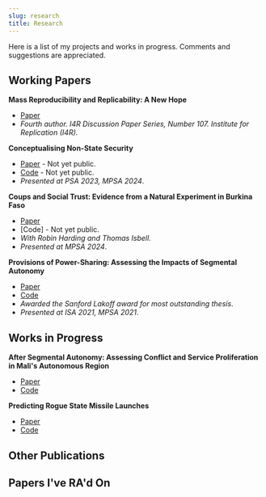 ```yaml
---
slug: research
title: Research
---
```


Here is a list of my projects and works in progress. Comments and suggestions are appreciated. 

## Working Papers

**Mass Reproducibility and Replicability: A New Hope**
* [Paper](https://econpapers.repec.org/paper/zbwi4rdps/107.htm)
* *Fourth author. I4R Discussion Paper Series, Number 107. Institute for Replication (I4R).*

**Conceptualising Non-State Security**
* [Paper]() - Not yet public. 
* [Code]() - Not yet public. 
* *Presented at PSA 2023, MPSA 2024*.

**Coups and Social Trust: Evidence from a Natural Experiment in Burkina Faso**
* [Paper](https://papers.ssrn.com/sol3/papers.cfm?abstract_id=4802214)
* [Code] - Not yet public. 
* *With Robin Harding and Thomas Isbell.* 
* *Presented at MPSA 2024*.

**Provisions of Power-Sharing: Assessing the Impacts of Segmental Autonomy** 
* [Paper](https://github.com/tjbrailey/SeniorThesis/blob/master/paper/psp.pdf) 
* [Code](https://github.com/tjbrailey/SeniorThesis) 
* *Awarded the Sanford Lakoff award for most outstanding thesis*. 
* *Presented at ISA 2021, MPSA 2021*.

## Works in Progress

**After Segmental Autonomy: Assessing Conflict and Service Proliferation in Mali's Autonomous Region**
* [Paper](https://github.com/tjbrailey/RegionalAutonomyGIS/blob/master/paper/reg_aut_mali.pdf) 
* [Code](https://github.com/tjbrailey/RegionalAutonomyGIS) 

**Predicting Rogue State Missile Launches**
* [Paper](https://github.com/tjbrailey/MissileTest/blob/master/paper/rouge_state_missiles.pdf) 
* [Code](https://github.com/tjbrailey/MissileTest)

## Other Publications

## Papers I've RA'd On

